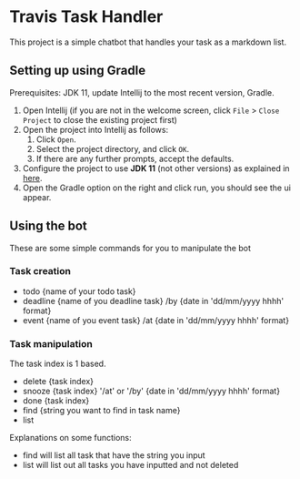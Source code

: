 # Travis Task Handler

This project is a simple chatbot that handles your task as a markdown list.

## Setting up using Gradle

Prerequisites: JDK 11, update Intellij to the most recent version, Gradle.

1. Open Intellij (if you are not in the welcome screen, click `File` > `Close Project` to close the existing project first)
1. Open the project into Intellij as follows:
   1. Click `Open`.
   1. Select the project directory, and click `OK`.
   1. If there are any further prompts, accept the defaults.
1. Configure the project to use **JDK 11** (not other versions) as explained in [here](https://www.jetbrains.com/help/idea/sdk.html#set-up-jdk).
1. Open the Gradle option on the right and click run, you should see the ui appear.

## Using the bot

These are some simple commands for you to manipulate the bot

### Task creation

- todo {name of your todo task}
- deadline {name of you deadline task} /by {date in 'dd/mm/yyyy hhhh' format}
- event {name of you event task} /at {date in 'dd/mm/yyyy hhhh' format}

### Task manipulation

The task index is 1 based.

- delete {task index}
- snooze {task index} '/at' or '/by' {date in 'dd/mm/yyyy hhhh' format}
- done {task index}
- find {string you want to find in task name}
- list

Explanations on some functions:

- find will list all task that have the string you input
- list will list out all tasks you have inputted and not deleted
